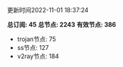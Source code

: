 更新时间2022-11-01 18:37:24

**总订阅: 45**
**总节点: 2243**
**有效节点: 386**
- trojan节点: 75
- ss节点: 127
- v2ray节点: 184
